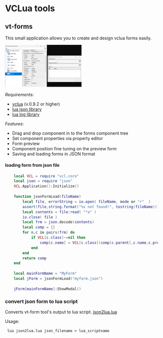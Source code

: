 # VCLua tools

## vt-forms
This small application allows you to create and design vclua forms easily.

<img src="screenshots/vtform_1.jpg" alt="vt-form" width="50%" height="50%">

_Requirements:_
 - [vclua](https://github.com/hipbali/vclua) (v.0.9.2 or higher)
 - [lua json library](https://github.com/rxi/json.lua)
 - [lua log library](https://github.com/rxi/log.lua)

_Features:_
 - Drag and drop component  in to the forms component tree
 - Set component properties via property editor
 - Form preview
 - Component position fine tuning on the preview form
 - Saving and loading forms in JSON format

#### loading form from json file    
```lua
    local VCL = require "vcl.core"
    local json = require "json"
    VCL.Application():Initialize()
    
    function jsonFormLoad(fileName) 
    	local file, errorString = io.open( fileName, mode or "r"  )
    	assert(file,string.format("%s not found!", tostring(fileName)))
    	local contents = file:read( "*a" )
    	io.close( file )
    	local frm = json.decode(contents)
    	local comp = {}
    	for n,c in pairs(frm) do
    		if VCL[c.class]~=nil then
    			comp[c.name] = VCL[c.class](comp[c.parent],c.name,c.props)
    		end
    	end
    	return comp
    end
    
    local mainFormName = "MyForm"
    local jForm = jsonFormLoad("myform.json")
    
    jForm[mainFormName]:ShowModal()
```
### convert json form to lua script
Converts vt-form tool's output to lua script.
[json2lua.lua](utils/json2lua.lua)

Usage:
```
 lua json2lua.lua json_filename > lua_scriptname
 ```
